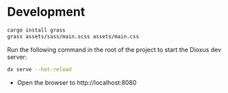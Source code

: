 # Development

```bash
cargo install grass
grass assets/sass/main.scss assets/main.css
```

Run the following command in the root of the project to start the Dioxus dev server:

```bash
dx serve --hot-reload
```

- Open the browser to http://localhost:8080
